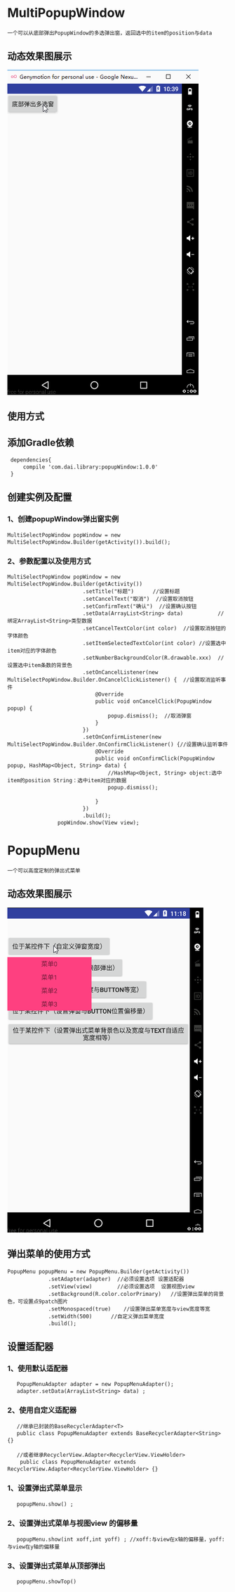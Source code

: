 # **MultiPopupWindow**
    一个可以从底部弹出PopupWindow的多选弹出窗，返回选中的item的position与data
## 动态效果图展示
![image](https://github.com/Sotardust/popupwindow/blob/master/gif/popupWindow.gif)

## 使用方式

## 添加Gradle依赖

     dependencies{
         compile 'com.dai.library:popupWindow:1.0.0'
     }

## 创建实例及配置
### 1、创建popupWindow弹出窗实例
    MultiSelectPopWindow popWindow = new MultiSelectPopWindow.Builder(getActivity()).build();
### 2、参数配置以及使用方式
    MultiSelectPopWindow popWindow = new MultiSelectPopWindow.Builder(getActivity())
                            .setTitle("标题")      //设置标题
                            .setCancelText("取消")  //设置取消按钮
                            .setConfirmText("确认")  //设置确认按钮
                            .setData(ArrayList<String> data)           //绑定ArrayList<String>类型数据
                            .setCancelTextColor(int color)  //设置取消按钮的字体颜色
                            .setItemSelectedTextColor(int color) //设置选中item对应的字体颜色
                            .setNumberBackgroundColor(R.drawable.xxx)  //设置选中item条数的背景色
                            .setOnCancelListener(new MultiSelectPopWindow.Builder.OnCancelClickListener() {  //设置取消监听事件
                                @Override
                                public void onCancelClick(PopupWindow popup) {
                                    popup.dismiss();  //取消弹窗
                                }
                            })
                            .setOnConfirmListener(new MultiSelectPopWindow.Builder.OnConfirmClickListener() {//设置确认监听事件
                                @Override
                                public void onConfirmClick(PopupWindow popup, HashMap<Object, String> data) {
                                    //HashMap<Object, String> object:选中item的position String：选中item对应的数据
                                    popup.dismiss();

                                }
                            })
                            .build();
                    popWindow.show(View view);
# **PopupMenu**
    一个可以高度定制的弹出式菜单
    
## 动态效果图展示
![image](https://github.com/Sotardust/popupwindow/blob/master/gif/popupmenu.gif)
## 弹出菜单的使用方式
    PopupMenu popupMenu = new PopupMenu.Builder(getActivity())
                 .setAdapter(adapter)  //必须设置选项 设置适配器
                 .setView(view)        //必须设置选项  设置视图view
                 .setBackground(R.color.colorPrimary)   //设置弹出菜单的背景色，可设置点9patch图片
                 .setMonospaced(true)    //设置弹出菜单宽度与view宽度等宽
                 .setWidth(500)      //自定义弹出菜单宽度
                 .build();
## 设置适配器
### 1、使用默认适配器
       PopupMenuAdapter adapter = new PopupMenuAdapter();
       adapter.setData(ArrayList<String> data) ;
### 2、使用自定义适配器 
       //继承已封装的BaseRecyclerAdapter<T> 
       public class PopupMenuAdapter extends BaseRecyclerAdapter<String> {}
       
       //或者继承RecyclerView.Adapter<RecyclerView.ViewHolder>
        public class PopupMenuAdapter extends RecyclerView.Adapter<RecyclerView.ViewHolder> {}
       
### 1、设置弹出式菜单显示
       popupMenu.show() ;
### 2、设置弹出式菜单与视图view 的偏移量
       popupMenu.show(int xoff,int yoff) ; //xoff:与view在x轴的偏移量，yoff:与view在y轴的偏移量
### 3、设置弹出式菜单从顶部弹出
       popupMenu.showTop()
    
